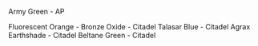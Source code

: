 Army Green - AP

Fluorescent Orange - 
Bronze
Oxide - Citadel 
Talasar Blue - Citadel
Agrax Earthshade - Citadel 
Beltane Green - Citadel